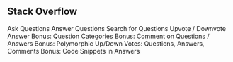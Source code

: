 ## Stack Overflow

Ask Questions
Answer Questions
Search for Questions
Upvote / Downvote Answer
Bonus: Question Categories
Bonus: Comment on Questions / Answers
Bonus: Polymorphic Up/Down Votes: Questions, Answers, Comments
Bonus: Code Snippets in Answers
